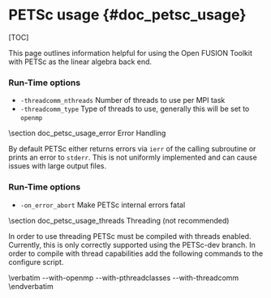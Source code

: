 PETSc usage  {#doc_petsc_usage}
===========

[TOC]

This page outlines information helpful for using the Open FUSION Toolkit with PETSc as the linear algebra back end.

### Run-Time options

* `-threadcomm_nthreads` Number of threads to use per MPI task
* `-threadcomm_type` Type of threads to use, generally this will be set to `openmp`

\section doc_petsc_usage_error Error Handling

By default PETSc either returns errors via `ierr` of the calling subroutine or prints an error to
`stderr`. This is not uniformly implemented and can cause issues with large output files.

### Run-Time options

* `-on_error_abort` Make PETSc internal errors fatal

\section doc_petsc_usage_threads Threading (not recommended)

In order to use threading PETSc must be compiled with threads enabled. Currently, this is only correctly
supported using the PETSc-dev branch. In order to compile with thread capabilities add the following
commands to the configure script.

\verbatim
--with-openmp --with-pthreadclasses --with-threadcomm
\endverbatim
